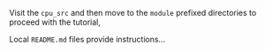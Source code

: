 Visit the <code>cpu_src</code> and then move to the <code>module</code> prefixed directories to proceed with the tutorial,

Local <code>README.md</code> files provide instructions...
